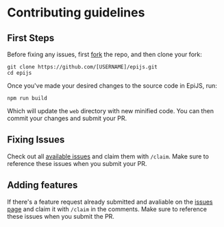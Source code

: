 # Contributing guidelines

## First Steps

Before fixing any issues, first [fork](https://github.com/Quantalabs/EpiJS/fork) the repo, and then clone your fork:
```SH
git clone https://github.com/[USERNAME]/epijs.git
cd epijs
```

Once you've made your desired changes to the source code in EpiJS, run:
```SH
npm run build
```
Which will update the `web` directory with new minified code. You can then commit your changes and submit your PR.

## Fixing Issues

Check out all [available issues](https://github.com/Quantalabs/EpiJS/issues?q=is%3Aissue+is%3Aopen+label%3A%22Status%3A+Available%22) and claim them with `/claim`. Make sure to reference these issues when you submit your PR.

## Adding features

If there's a feature request already submitted and avaliable on the [issues page](https://github.com/Quantalabs/EpiJS/issues?q=is%3Aissue+is%3Aopen+label%3Aenhancement+label%3A%22status%3A+available%22) and claim it with `/claim` in the comments. Make sure to reference these issues when you submit the PR.

